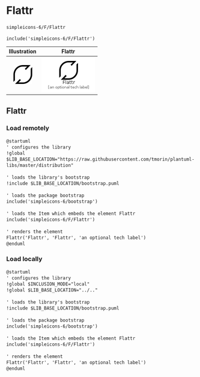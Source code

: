 # Flattr


```text
simpleicons-6/F/Flattr
```

```text
include('simpleicons-6/F/Flattr')
```



| Illustration | Flattr |
| :---: | :---: |
| ![illustration for Illustration](../../simpleicons-6/F/Flattr.png) | ![illustration for Flattr](../../simpleicons-6/F/Flattr.Local.png) |




## Flattr

### Load remotely
```plantuml
@startuml
' configures the library
!global $LIB_BASE_LOCATION="https://raw.githubusercontent.com/tmorin/plantuml-libs/master/distribution"

' loads the library's bootstrap
!include $LIB_BASE_LOCATION/bootstrap.puml

' loads the package bootstrap
include('simpleicons-6/bootstrap')

' loads the Item which embeds the element Flattr
include('simpleicons-6/F/Flattr')

' renders the element
Flattr('Flattr', 'Flattr', 'an optional tech label')
@enduml
```

### Load locally
```plantuml
@startuml
' configures the library
!global $INCLUSION_MODE="local"
!global $LIB_BASE_LOCATION="../.."

' loads the library's bootstrap
!include $LIB_BASE_LOCATION/bootstrap.puml

' loads the package bootstrap
include('simpleicons-6/bootstrap')

' loads the Item which embeds the element Flattr
include('simpleicons-6/F/Flattr')

' renders the element
Flattr('Flattr', 'Flattr', 'an optional tech label')
@enduml
```

